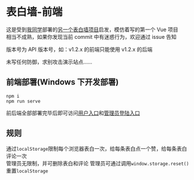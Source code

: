 # 表白墙-前端

这是受到[我同学](https://github.com/jsun969)部署的[另一个表白墙项目](https://github.com/ping-xiong/saylovewall)启发，模仿着写的第一个 Vue 项目  
相当不成熟，如果你发现当前 commit 中有迷惑行为，欢迎通过 issue 告知

版本号为 API 版本号，如：v1.2.x 的前端只能使用 v1.2.x 的后端

未写任何防御，求别攻击演示站点……

## 前端部署(Windows 下开发部署)

```
npm i
npm run serve
```

前后端全部部署完毕后即可访问[用户入口](http://localhost:8080)和[管理员登陆入口](http://localhost:8080/login)

## 规则

通过`localStorage`限制每个浏览器表白一次，给每条表白点一个赞，给每条表白评论一次  
管理员无限制，并可删除表白和评论
管理员可通过调用`window.storage.reset()`重置`localStorage`